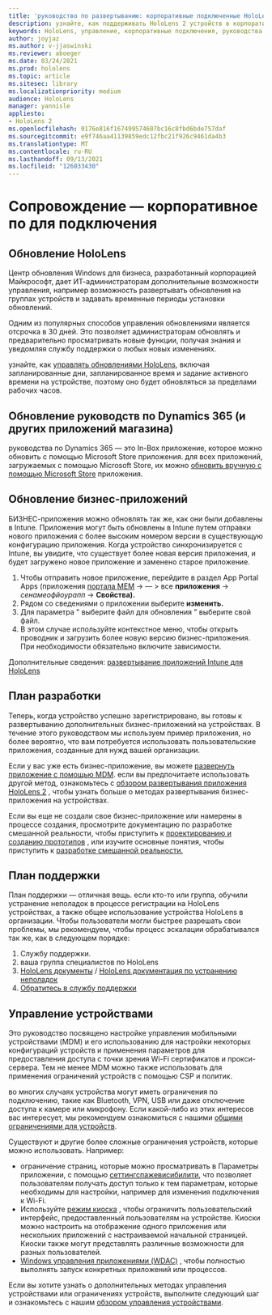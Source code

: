 ```yaml
---
title: 'руководство по развертыванию: корпоративные подключенные HoloLens 2 с руководствами по Dynamics 365 — поддержка'
description: узнайте, как поддерживать HoloLens 2 устройств в корпоративной сети с помощью руководств по Dynamics 365.
keywords: HoloLens, управление, корпоративные подключения, руководства по Dynamics 365, AAD, Azure AD, MDM, управление мобильными устройствами
author: joyjaz
ms.author: v-jjaswinski
ms.reviewer: aboeger
ms.date: 03/24/2021
ms.prod: hololens
ms.topic: article
ms.sitesec: library
ms.localizationpriority: medium
audience: HoloLens
manager: yannisle
appliesto:
- HoloLens 2
ms.openlocfilehash: 0176e816f167499574607bc16c8fbd6bde757daf
ms.sourcegitcommit: e9f746aa41139859edc12fbc21f926c9461da4b3
ms.translationtype: MT
ms.contentlocale: ru-RU
ms.lasthandoff: 09/13/2021
ms.locfileid: "126033430"
---
```

# <a name="maintain---corporate-connected-guide"></a>Сопровождение — корпоративное по для подключения

## <a name="update-hololens"></a>Обновление HoloLens

Центр обновления Windows для бизнеса, разработанный корпорацией Майкрософт, дает ИТ-администраторам дополнительные возможности управления, например возможность развертывать обновления на группах устройств и задавать временные периоды установки обновлений.

Одним из популярных способов управления обновлениями является отсрочка в 30 дней. Это позволяет администраторам обновлять и предварительно просматривать новые функции, получая знания и уведомляя службу поддержки о любых новых изменениях.

узнайте, как [управлять обновлениями HoloLens](/hololens/hololens-updates), включая запланированные дни, запланированное время и задание активного времени на устройстве, поэтому оно будет обновляться за пределами рабочих часов.

## <a name="how-to-update-dynamics-365-guides-and-other-store-apps"></a>Обновление руководств по Dynamics 365 (и других приложений магазина)

руководства по Dynamics 365 — это In-Box приложение, которое можно обновить с помощью Microsoft Store приложения. для всех приложений, загружаемых с помощью Microsoft Store, их можно [обновить вручную с помощью Microsoft Store](/hololens/holographic-store-apps#update-apps) приложения.

## <a name="how-to-update-lob-apps"></a>Обновление бизнес-приложений

БИЗНЕС-приложения можно обновлять так же, как они были добавлены в Intune. Приложения могут быть обновлены в Intune путем отправки нового приложения с более высоким номером версии в существующую конфигурацию приложения. Когда устройство синхронизируется с Intune, вы увидите, что существует более новая версия приложения, и будет загружено новое приложение и заменено старое приложение.

1. Чтобы отправить новое приложение, перейдите в раздел App Portal Apps (приложения [портала MEM](https://endpoint.microsoft.com/#home)  ->   — > все **приложения**  ->  *сенамеофйоурапп*  ->  **Свойства).**
2. Рядом со сведениями о приложении выберите **изменить.**
3. Для параметра &quot; выберите файл для обновления &quot; выберите свой файл.
4. В этом случае используйте контекстное меню, чтобы открыть проводник и загрузить более новую версию бизнес-приложения. При необходимости обязательно включите зависимости.

Дополнительные сведения: [развертывание приложений Intune для HoloLens](/hololens/app-deploy-intune)

## <a name="development-plan"></a>План разработки

Теперь, когда устройство успешно зарегистрировано, вы готовы к развертыванию дополнительных бизнес-приложений на устройствах. В течение этого руководством мы используем пример приложения, но более вероятно, что вам потребуется использовать пользовательские приложения, созданные для нужд вашей организации.

Если у вас уже есть бизнес-приложение, вы можете [развернуть приложение с помощью MDM](/hololens/app-deploy-intune). если вы предпочитаете использовать другой метод, ознакомьтесь с [обзором развертывания приложения HoloLens 2](/hololens/app-deploy-overview) , чтобы узнать больше о методах развертывания бизнес-приложения на устройствах.

Если вы еще не создали свое бизнес-приложение или намерены в процессе создания, просмотрите документацию по разработке смешанной реальности, чтобы приступить к [проектированию и созданию прототипов](/windows/mixed-reality/design/design) , или изучите основные понятия, чтобы приступить к [разработке смешанной реальности.](/windows/mixed-reality/discover/get-started-with-mr)

## <a name="support-plan"></a>План поддержки

План поддержки — отличная вещь. если кто-то или группа, обучили устранение неполадок в процессе регистрации на HoloLens устройствах, а также общее использование устройства HoloLens в организации. Чтобы пользователи могли быстрее разрешать свои проблемы, мы рекомендуем, чтобы процесс эскалации обрабатывался так же, как в следующем порядке:

1. Службу поддержки.
2. ваша группа специалистов по HoloLens
3. [HoloLens документы](/hololens/)  /  [HoloLens документация по устранению неполадок](/hololens/hololens-troubleshooting)
4. [Обратитесь в службу поддержки](https://support.serviceshub.microsoft.com/supportforbusiness/create?sapId=e9391227-fa6d-927b-0fff-f96288631b8f)

## <a name="device-management"></a>Управление устройствами

Это руководство посвящено настройке управления мобильными устройствами (MDM) и его использованию для настройки некоторых конфигураций устройств и применения параметров для предоставления доступа с точки зрения Wi-Fi сертификатов и прокси-сервера. Тем не менее MDM можно также использовать для применения ограничений устройств с помощью CSP и политик.

во многих случаях устройства могут иметь ограничения по подключению, такие как Bluetooth, VPN, USB или даже отключение доступа к камере или микрофону. Если какой-либо из этих интересов вас интересует, мы рекомендуем ознакомиться с нашими [общими ограничениями для устройств](/hololens/hololens-common-device-restrictions).

Существуют и другие более сложные ограничения устройств, которые можно использовать. Например:

- ограничение страниц, которые можно просматривать в Параметры приложении, с помощью [сеттингспажевисибилити](/hololens/settings-uri-list), что позволяет пользователям получать доступ только к тем параметрам, которые необходимы для настройки, например для изменения подключения к Wi-Fi.
- Используйте [режим киоска](/hololens/hololens-kiosk) , чтобы ограничить пользовательский интерфейс, предоставленный пользователям на устройстве. Киоски можно настроить на отображение одного приложения или нескольких приложений с настраиваемой начальной страницей. Киоски также могут представлять различные возможности для разных пользователей.
- [Windows управления приложениями (WDAC)](/hololens/windows-defender-application-control-wdac) , чтобы полностью выполнять запуск конкретных приложений или процессов.

Если вы хотите узнать о дополнительных методах управления устройствами или ограничениях устройств, выполните следующий шаг и ознакомьтесь с нашим [обзором управления устройствами](/hololens/hololens-csp-policy-overview).





